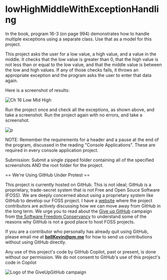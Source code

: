 # lowHighMiddleWithExceptionHandling

In the book, program 16-3 (on page 994) demonstrates how to handle multiple exceptions using a separate class. Use that as a model for this project.

This project asks the user for a low value, a high value, and a value in the middle. It checks that the low value is greater than 0, that the high value is not less than or equal to the low value, and that the middle value is between the low and high values. If any of those checks fails, it throws an appropriate exception and the program asks the user to enter that data again. 

Here is a screenshot of results:

![Ch 16 Low Mid High]()

Run the project once and check all the exceptions, as shown above, and take a screenshot. Run the project again with no errors, and take a screenshot.

![p]() 

NOTE: Remember the requirements for a header and a pause at the end of the program, discussed in the reading "Console Applications". These are required in every console application project.

Submission: Submit a single zipped folder containing all of the specified screenshots AND the root folder for the project.

== We're Using GitHub Under Protest ==

This project is currently hosted on GitHub.  This is not ideal; GitHub is a
proprietary, trade-secret system that is not Free and Open Souce Software
(FOSS).  We are deeply concerned about using a proprietary system like GitHub
to develop our FOSS project. I have a [website](https://bellKevin.me) where the
project contributors are actively discussing how we can move away from GitHub
in the long term.  We urge you to read about the [Give up GitHub](https://GiveUpGitHub.org) campaign 
from [the Software Freedom Conservancy](https://sfconservancy.org) to understand some of the reasons why GitHub is not 
a good place to host FOSS projects.

If you are a contributor who personally has already quit using GitHub, please
email me at **bellKevin@pm.me** for how to send us contributions without
using GitHub directly.

Any use of this project's code by GitHub Copilot, past or present, is done
without our permission.  We do not consent to GitHub's use of this project's
code in Copilot

![Logo of the GiveUpGitHub campaign](https://sfconservancy.org/img/GiveUpGitHub.png)
